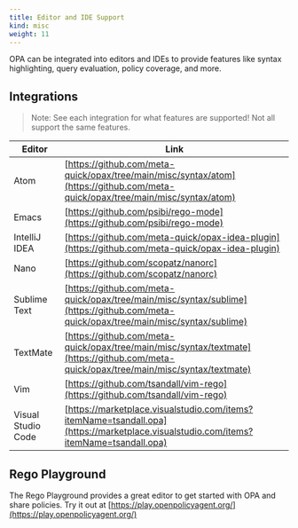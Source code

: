 ```yaml
---
title: Editor and IDE Support
kind: misc
weight: 11
---
```


OPA can be integrated into editors and IDEs to provide features like syntax highlighting, query
evaluation, policy coverage, and more.

## Integrations

> Note: See each integration for what features are supported! Not all support the same features.

| Editor | Link |
| --- | --- |
| Atom | [https://github.com/meta-quick/opax/tree/main/misc/syntax/atom](https://github.com/meta-quick/opax/tree/main/misc/syntax/atom) |
| Emacs | [https://github.com/psibi/rego-mode](https://github.com/psibi/rego-mode) |
| IntelliJ IDEA | [https://github.com/meta-quick/opax-idea-plugin](https://github.com/meta-quick/opax-idea-plugin) |
| Nano | [https://github.com/scopatz/nanorc](https://github.com/scopatz/nanorc) |
| Sublime Text | [https://github.com/meta-quick/opax/tree/main/misc/syntax/sublime](https://github.com/meta-quick/opax/tree/main/misc/syntax/sublime) |
| TextMate | [https://github.com/meta-quick/opax/tree/main/misc/syntax/textmate](https://github.com/meta-quick/opax/tree/main/misc/syntax/textmate) |
| Vim | [https://github.com/tsandall/vim-rego](https://github.com/tsandall/vim-rego) |
| Visual Studio Code | [https://marketplace.visualstudio.com/items?itemName=tsandall.opa](https://marketplace.visualstudio.com/items?itemName=tsandall.opa) |

## Rego Playground

The Rego Playground provides a great editor to get started with OPA and share policies. Try it out at [https://play.openpolicyagent.org/](https://play.openpolicyagent.org/)
